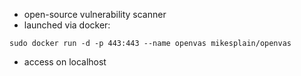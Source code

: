 - open-source vulnerability scanner
-  launched via docker:
  ```shell-session
sudo docker run -d -p 443:443 --name openvas mikesplain/openvas
```
- access on localhost